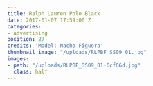 ```yaml
---
title: Ralph Lauren Polo Black
date: 2017-01-07 17:59:00 Z
categories:
- advertising
position: 27
credits: 'Model: Nacho Figuera'
thumbnail_image: "/uploads/RLPBF_SS09_01.jpg"
images:
- path: "/uploads/RLPBF_SS09_01-6cf66d.jpg"
  class: half
---
```


